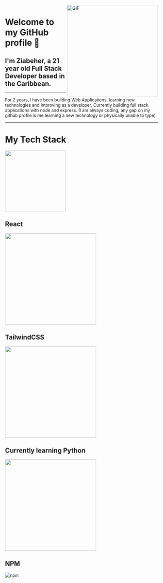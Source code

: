 <img align="right" width="300" alt="GIF" src="https://tenor.com/view/coding-gif-24297652.gif/">

# Welcome to my GitHub profile 🙏

## I'm Ziabeher, a 21 year old Full Stack Developer based in the Caribbean.
---


For 2 years, I have been building Web Applications, learning new technologies and improving as a developer. Currently building full stack applications with node and express. (I am always coding, any gap on my github profile is me learning a new technology or physically unable to type)

---

# My Tech Stack

<img height="200" src="https://www.pikpng.com/pngl/b/382-3820403_we-specialize-in-technologies-html-css-js-icons.png">

## React
<img width="300" src="https://user-images.githubusercontent.com/88985587/165334827-f8da69f3-5da0-4cee-8a56-5fa6745fda30.png">

## TailwindCSS
<img width="300" src="https://user-images.githubusercontent.com/88985587/165334365-f8b6e86b-a654-4dc4-886b-535a08eb25cd.png">

## Currently learning Python
<img width="300" src="https://user-images.githubusercontent.com/88985587/165336812-ad33b1cd-3890-4f29-b2e5-6c895e6307d0.png">

## NPM
![npm](https://user-images.githubusercontent.com/88985587/165336029-d29e02bb-9ae7-4c25-9d9c-2692b61656cc.png)
